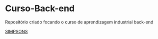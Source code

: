 # Curso-Back-end
Repositório criado focando o curso de aprendizagem industrial back-end

<a href='https://www.google.com/imgres?imgurl=https%3A%2F%2Fs2.glbimg.com%2FYKv2ncmrfH68q-LaVkx93p1-lFE%3D%2F0x0%3A300x400%2F984x0%2Fsmart%2Ffilters%3Astrip_icc()%2Fs.glbimg.com%2Fjo%2Fg1%2Ff%2Foriginal%2F2012%2F04%2F11%2Fsimpsons2.jpg&imgrefurl=https%3A%2F%2Fg1.globo.com%2Fpop-arte%2Fnoticia%2F2019%2F04%2F19%2Fprestes-a-completar-30-anos-serie-os-simpsons-celebra-dia-internacional.ghtml&tbnid=KhtQdW8XzRjZYM&vet=12ahUKEwjAkJH5pZP9AhUnULgEHdFTAIoQMygBegUIARDhAQ..i&docid=-coJzArqOjnB1M&w=984&h=1312&q=simpsons&ved=2ahUKEwjAkJH5pZP9AhUnULgEHdFTAIoQMygBegUIARDhAQ '>  SIMPSONS
